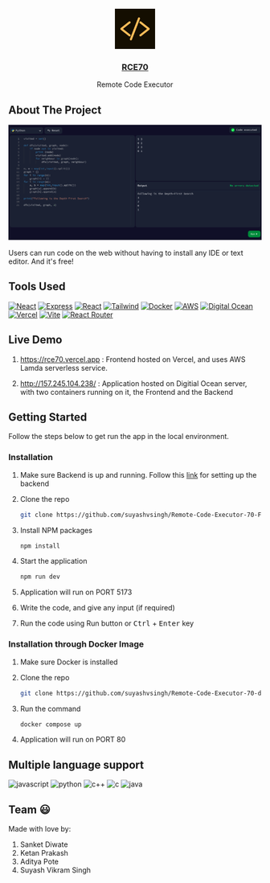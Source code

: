 <br />
<div align="center">
      <img src="public/images/logo.png" alt="Logo" height="80">


<h3 align="center">
  <a href="https://rce70.vercel.app/">
      RCE70
  </a>
</h3>

  <p align="center">
      Remote Code Executor
   <br />
</div>

## About The Project

[![Product Name Screen Shot][product-screenshot]](https://rce70.vercel.app/)

Users can run code on the web without having to install any IDE or text editor. And it's free!

## Tools Used

[![Neact][node.js]][node-url]
[![Express][express.js]][express-url]
[![React][react.js]][react-url]
[![Tailwind][tailwind]][tailwind-url]
[![Docker][docker]][docker-url]
[![AWS][aws]][aws-url]
[![Digital Ocean][digital-ocean]][digital-ocean-url]
[![Vercel][vercel]][vercel-url]
[![Vite][vite]][vite-url]
[![React Router][react-router]][react-router-url]

## Live Demo

1. https://rce70.vercel.app : Frontend hosted on Vercel, and uses AWS Lamda serverless service.

2. http://157.245.104.238/ : Application hosted on Digitial Ocean server, with two containers running on it, the Frontend and the Backend

## Getting Started

Follow the steps below to get run the app in the local environment.

### Installation

1. Make sure Backend is up and running. Follow this <a href="https://github.com/suyashvsingh/Remote-Code-Executor-70-Backend">link</a> for setting up the backend

1. Clone the repo
   ```sh
   git clone https://github.com/suyashvsingh/Remote-Code-Executor-70-Frontend.git
   ```
2. Install NPM packages

   ```sh
   npm install
   ```

3. Start the application
   ```sh
   npm run dev
   ```

4. Application will run on PORT 5173

5. Write the code, and give any input (if required)

6. Run the code using Run button or <kbd>Ctrl</kbd> + <kbd>Enter</kbd> key

### Installation through Docker Image

1. Make sure Docker is installed

2. Clone the repo
   ```sh
   git clone https://github.com/suyashvsingh/Remote-Code-Executor-70-docker-compose
   ```

3. Run the command
   ```sh
   docker compose up
   ```

4. Application will run on PORT 80

## Multiple language support

![javascript]
![python]
![c++]
![c]
![java]

## Team 😃

Made with love by:

1. Sanket Diwate
2. Ketan Prakash
3. Aditya Pote
4. Suyash Vikram Singh

[product-screenshot]:public/images/HomePage.png

[react.js]: https://img.shields.io/badge/React-20232A?style=for-the-badge&logo=react&logoColor=61DAFB
[react-url]: https://reactjs.org/
[node.js]: https://img.shields.io/badge/Node.js-339933?style=for-the-badge&logo=nodedotjs&logoColor=white
[node-url]: https://nodejs.org/en/
[express.js]: https://img.shields.io/badge/Express.js-000000?style=for-the-badge&logo=express&logoColor=white
[express-url]: https://expressjs.com/
[tailwind]: https://img.shields.io/badge/tailwindcss-%2338B2AC.svg?style=for-the-badge&logo=tailwind-css&logoColor=white
[tailwind-url]: https://tailwindcss.com/
[docker]: https://img.shields.io/badge/docker-%230db7ed.svg?style=for-the-badge&logo=docker&logoColor=white
[docker-url]: https://www.docker.com/
[aws]: https://img.shields.io/badge/AWS-%23FF9900.svg?style=for-the-badge&logo=amazon-aws&logoColor=white
[aws-url]: https://aws.amazon.com/
[digital-ocean]: https://img.shields.io/badge/DigitalOcean-%230167ff.svg?style=for-the-badge&logo=digitalOcean&logoColor=white
[digital-ocean-url]: https://www.digitalocean.com/
[vercel]: https://img.shields.io/badge/vercel-%23000000.svg?style=for-the-badge&logo=vercel&logoColor=white
[vercel-url]: https://www.vercel.com/
[vite]: https://img.shields.io/badge/vite-%23646CFF.svg?style=for-the-badge&logo=vite&logoColor=white
[vite-url]: https://vitejs.dev/
[react-router]: https://img.shields.io/badge/React_Router-CA4245?style=for-the-badge&logo=react-router&logoColor=white
[react-router-url]: https://reactrouter.com/en/main

[c++]: https://img.shields.io/badge/c++-%2300599C.svg?style=for-the-badge&logo=c%2B%2B&logoColor=white
[c]: https://img.shields.io/badge/c-%2300599C.svg?style=for-the-badge&logo=c&logoColor=white
[python]: https://img.shields.io/badge/python-3670A0?style=for-the-badge&logo=python&logoColor=ffdd54
[javascript]: https://img.shields.io/badge/javascript-%23323330.svg?style=for-the-badge&logo=javascript&logoColor=%23F7DF1E
[java]: https://img.shields.io/badge/java-%23ED8B00.svg?style=for-the-badge&logo=java&logoColor=white